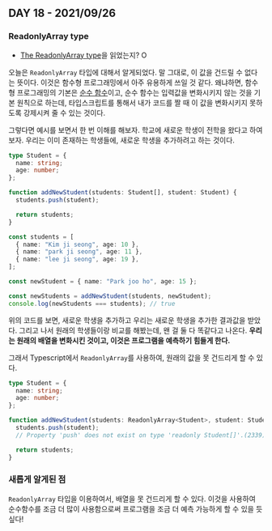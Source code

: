 ## DAY 18 - 2021/09/26

### ReadonlyArray type

- [The ReadonlyArray type](https://www.typescriptlang.org/docs/handbook/2/objects.html#the-readonlyarray-type)을 읽었는지? O

오늘은 `ReadonlyArray` 타입에 대해서 알게되었다. 말 그대로, 이 값을 건드릴 수 없다는 뜻이다. 이것은 함수형 프로그래밍에서 아주 유용하게 쓰일 것 같다. 왜냐하면, 함수형 프로그래밍의 기본은 [순수 함수](https://en.wikipedia.org/wiki/Pure_function)이고, 순수 함수는 입력값을 변화시키지 않는 것을 기본 원칙으로 하는데, 타입스크립트를 통해서 내가 코드를 짤 때 이 값을 변화시키지 못하도록 강제시켜 줄 수 있는 것이다.

그렇다면 예시를 보면서 한 번 이해를 해보자.
학교에 새로운 학생이 전학을 왔다고 하여보자. 우리는 이미 존재하는 학생들에, 새로운 학생을 추가하려고 하는 것이다.

```typescript
type Student = {
  name: string;
  age: number;
};

function addNewStudent(students: Student[], student: Student) {
  students.push(student);

  return students;
}

const students = [
  { name: "Kim ji seong", age: 10 },
  { name: "park ji seong", age: 11 },
  { name: "lee ji seong", age: 19 },
];

const newStudent = { name: "Park joo ho", age: 15 };

const newStudents = addNewStudent(students, newStudent);
console.log(newStudents === students); // true
```

위의 코드를 보면, 새로운 학생을 추가하고 우리는 새로운 학생을 추가한 결과값을 받았다. 그리고 나서 원래의 학생들이랑 비교를 해봤는데,
왠 걸 둘 다 똑같다고 나온다. **우리는 원래의 배열을 변화시킨 것이고, 이것은 프로그램을 예측하기 힘들게 한다.**

그래서 Typescript에서 `ReadonlyArray`를 사용하여, 원래의 값을 못 건드리게 할 수 있다.

```typescript
type Student = {
  name: string;
  age: number;
};

function addNewStudent(students: ReadonlyArray<Student>, student: Student) {
  students.push(student);
  // Property 'push' does not exist on type 'readonly Student[]'.(2339)

  return students;
}
```

### 새롭게 알게된 점

`ReadonlyArray` 타입을 이용하여서, 배열을 못 건드리게 할 수 있다. 이것을 사용하여
순수함수를 조금 더 많이 사용함으로써 프로그램을 조금 더 예측 가능하게 할 수 있을 듯 싶다!
